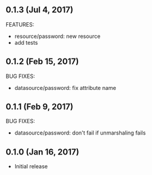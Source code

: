 ## 0.1.3 (Jul 4, 2017)

FEATURES:

* resource/password: new resource
* add tests

## 0.1.2 (Feb 15, 2017)

BUG FIXES:

* datasource/password: fix attribute name

## 0.1.1 (Feb 9, 2017)

BUG FIXES:

* datasource/password: don't fail if unmarshaling fails

## 0.1.0 (Jan 16, 2017)

* Initial release
